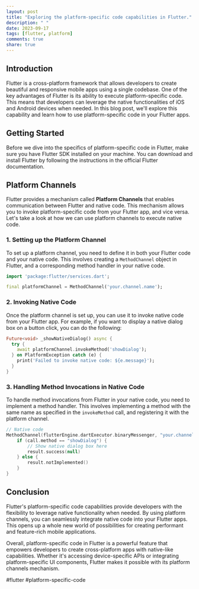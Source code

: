 ```yaml
---
layout: post
title: "Exploring the platform-specific code capabilities in Flutter."
description: " "
date: 2023-09-17
tags: [flutter, platform]
comments: true
share: true
---
```


## Introduction
Flutter is a cross-platform framework that allows developers to create beautiful and responsive mobile apps using a single codebase. One of the key advantages of Flutter is its ability to execute platform-specific code. This means that developers can leverage the native functionalities of iOS and Android devices when needed. In this blog post, we'll explore this capability and learn how to use platform-specific code in your Flutter apps.

## Getting Started
Before we dive into the specifics of platform-specific code in Flutter, make sure you have Flutter SDK installed on your machine. You can download and install Flutter by following the instructions in the official Flutter documentation.

## Platform Channels
Flutter provides a mechanism called **Platform Channels** that enables communication between Flutter and native code. This mechanism allows you to invoke platform-specific code from your Flutter app, and vice versa. Let's take a look at how we can use platform channels to execute native code.

### 1. Setting up the Platform Channel
To set up a platform channel, you need to define it in both your Flutter code and your native code. This involves creating a `MethodChannel` object in Flutter, and a corresponding method handler in your native code.

```dart
import 'package:flutter/services.dart';

final platformChannel = MethodChannel('your.channel.name');
```

### 2. Invoking Native Code
Once the platform channel is set up, you can use it to invoke native code from your Flutter app. For example, if you want to display a native dialog box on a button click, you can do the following:

```dart
Future<void> _showNativeDialog() async {
  try {
    await platformChannel.invokeMethod('showDialog');
  } on PlatformException catch (e) {
    print('Failed to invoke native code: ${e.message}');
  }
}
```

### 3. Handling Method Invocations in Native Code
To handle method invocations from Flutter in your native code, you need to implement a method handler. This involves implementing a method with the same name as specified in the `invokeMethod` call, and registering it with the platform channel.

```kotlin
// Native code
MethodChannel(flutterEngine.dartExecutor.binaryMessenger, "your.channel.name").setMethodCallHandler { call, result ->
    if (call.method == "showDialog") {
        // Show native dialog box here
        result.success(null)
    } else {
        result.notImplemented()
    }
}
```

## Conclusion
Flutter's platform-specific code capabilities provide developers with the flexibility to leverage native functionality when needed. By using platform channels, you can seamlessly integrate native code into your Flutter apps. This opens up a whole new world of possibilities for creating performant and feature-rich mobile applications.

Overall, platform-specific code in Flutter is a powerful feature that empowers developers to create cross-platform apps with native-like capabilities. Whether it's accessing device-specific APIs or integrating platform-specific UI components, Flutter makes it possible with its platform channels mechanism.

#flutter #platform-specific-code